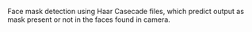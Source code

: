 Face mask detection using Haar Casecade files, which predict output as mask present or not in the faces found in camera.
